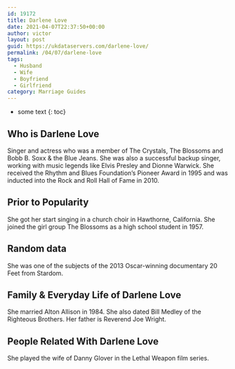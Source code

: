 ```yaml
---
id: 19172
title: Darlene Love
date: 2021-04-07T22:37:50+00:00
author: victor
layout: post
guid: https://ukdataservers.com/darlene-love/
permalink: /04/07/darlene-love
tags:
  - Husband
  - Wife
  - Boyfriend
  - Girlfriend
category: Marriage Guides
---
```


* some text
{: toc}


## Who is Darlene Love



Singer and actress who was a member of The Crystals, The Blossoms and Bobb B. Soxx & the Blue Jeans. She was also a successful backup singer, working with music legends like Elvis Presley and Dionne Warwick. She received the Rhythm and Blues Foundation&#8217;s Pioneer Award in 1995 and was inducted into the Rock and Roll Hall of Fame in 2010.

                
                
                
## Prior to Popularity



She got her start singing in a church choir in Hawthorne, California. She joined the girl group The Blossoms as a high school student in 1957.

                
                
                
## Random data



She was one of the subjects of the 2013 Oscar-winning documentary 20 Feet from Stardom.

                
                
                
## Family & Everyday Life of Darlene Love



She married Alton Allison in 1984. She also dated Bill Medley of the Righteous Brothers. Her father is Reverend Joe Wright.

                
                
                
## People Related With Darlene Love



She played the wife of Danny Glover in the Lethal Weapon film series.

                
              
            
          
          
          
